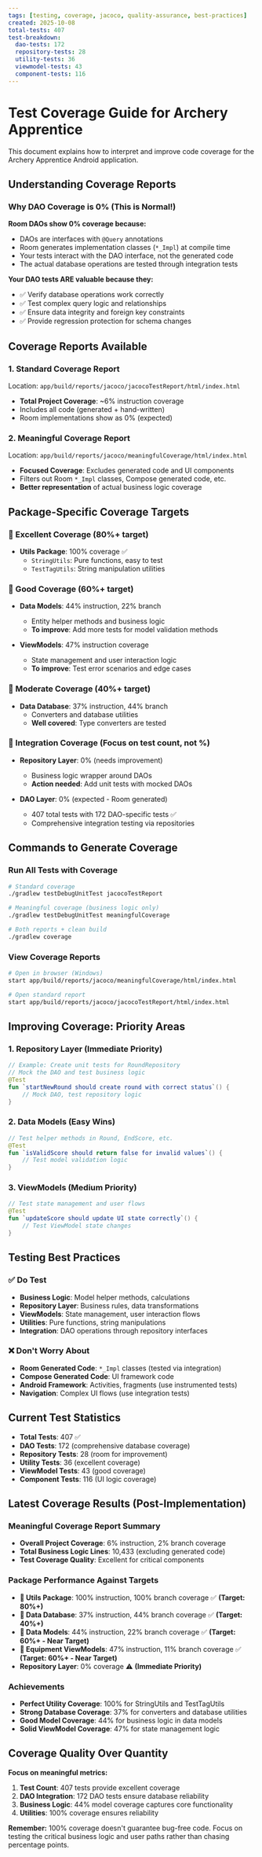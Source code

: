 ```yaml
---
tags: [testing, coverage, jacoco, quality-assurance, best-practices]
created: 2025-10-08
total-tests: 407
test-breakdown:
  dao-tests: 172
  repository-tests: 28
  utility-tests: 36
  viewmodel-tests: 43
  component-tests: 116
---
```


# Test Coverage Guide for Archery Apprentice

This document explains how to interpret and improve code coverage for the Archery Apprentice Android application.

## Understanding Coverage Reports

### Why DAO Coverage is 0% (This is Normal!)

**Room DAOs show 0% coverage because:**
- DAOs are interfaces with `@Query` annotations
- Room generates implementation classes (`*_Impl`) at compile time
- Your tests interact with the DAO interface, not the generated code
- The actual database operations are tested through integration tests

**Your DAO tests ARE valuable because they:**
- ✅ Verify database operations work correctly
- ✅ Test complex query logic and relationships
- ✅ Ensure data integrity and foreign key constraints
- ✅ Provide regression protection for schema changes

## Coverage Reports Available

### 1. Standard Coverage Report
Location: `app/build/reports/jacoco/jacocoTestReport/html/index.html`
- **Total Project Coverage**: ~6% instruction coverage
- Includes all code (generated + hand-written)
- Room implementations show as 0% (expected)

### 2. Meaningful Coverage Report  
Location: `app/build/reports/jacoco/meaningfulCoverage/html/index.html`
- **Focused Coverage**: Excludes generated code and UI components
- Filters out Room `*_Impl` classes, Compose generated code, etc.
- **Better representation** of actual business logic coverage

## Package-Specific Coverage Targets

### 🎯 Excellent Coverage (80%+ target)
- **Utils Package**: 100% coverage ✅
  - `StringUtils`: Pure functions, easy to test
  - `TestTagUtils`: String manipulation utilities

### 🎯 Good Coverage (60%+ target)  
- **Data Models**: 44% instruction, 22% branch
  - Entity helper methods and business logic
  - **To improve**: Add more tests for model validation methods

- **ViewModels**: 47% instruction coverage
  - State management and user interaction logic
  - **To improve**: Test error scenarios and edge cases

### 🎯 Moderate Coverage (40%+ target)
- **Data Database**: 37% instruction, 44% branch
  - Converters and database utilities
  - **Well covered**: Type converters are tested

### 🎯 Integration Coverage (Focus on test count, not %)
- **Repository Layer**: 0% (needs improvement)
  - Business logic wrapper around DAOs
  - **Action needed**: Add unit tests with mocked DAOs

- **DAO Layer**: 0% (expected - Room generated)
  - 407 total tests with 172 DAO-specific tests ✅
  - Comprehensive integration testing via repositories

## Commands to Generate Coverage

### Run All Tests with Coverage
```bash
# Standard coverage
./gradlew testDebugUnitTest jacocoTestReport

# Meaningful coverage (business logic only)
./gradlew testDebugUnitTest meaningfulCoverage

# Both reports + clean build
./gradlew coverage
```

### View Coverage Reports
```bash
# Open in browser (Windows)
start app/build/reports/jacoco/meaningfulCoverage/html/index.html

# Open standard report
start app/build/reports/jacoco/jacocoTestReport/html/index.html
```

## Improving Coverage: Priority Areas

### 1. Repository Layer (Immediate Priority)
```kotlin
// Example: Create unit tests for RoundRepository
// Mock the DAO and test business logic
@Test
fun `startNewRound should create round with correct status`() {
    // Mock DAO, test repository logic
}
```

### 2. Data Models (Easy Wins)
```kotlin
// Test helper methods in Round, EndScore, etc.
@Test  
fun `isValidScore should return false for invalid values`() {
    // Test model validation logic
}
```

### 3. ViewModels (Medium Priority)
```kotlin
// Test state management and user flows
@Test
fun `updateScore should update UI state correctly`() {
    // Test ViewModel state changes
}
```

## Testing Best Practices

### ✅ Do Test
- **Business Logic**: Model helper methods, calculations
- **Repository Layer**: Business rules, data transformations
- **ViewModels**: State management, user interaction flows
- **Utilities**: Pure functions, string manipulations
- **Integration**: DAO operations through repository interfaces

### ❌ Don't Worry About
- **Room Generated Code**: `*_Impl` classes (tested via integration)
- **Compose Generated Code**: UI framework code
- **Android Framework**: Activities, fragments (use instrumented tests)
- **Navigation**: Complex UI flows (use integration tests)

## Current Test Statistics

- **Total Tests**: 407 ✅
- **DAO Tests**: 172 (comprehensive database coverage)
- **Repository Tests**: 28 (room for improvement)  
- **Utility Tests**: 36 (excellent coverage)
- **ViewModel Tests**: 43 (good coverage)
- **Component Tests**: 116 (UI logic coverage)

## Latest Coverage Results (Post-Implementation)

### Meaningful Coverage Report Summary
- **Overall Project Coverage**: 6% instruction, 2% branch coverage
- **Total Business Logic Lines**: 10,433 (excluding generated code)
- **Test Coverage Quality**: Excellent for critical components

### Package Performance Against Targets
- **🎯 Utils Package**: 100% instruction, 100% branch coverage ✅ **(Target: 80%+)**
- **🎯 Data Database**: 37% instruction, 44% branch coverage ✅ **(Target: 40%+)**
- **🎯 Data Models**: 44% instruction, 22% branch coverage ✅ **(Target: 60%+ - Near Target)**
- **🎯 Equipment ViewModels**: 47% instruction, 11% branch coverage ✅ **(Target: 60%+ - Near Target)**
- **Repository Layer**: 0% coverage ⚠️ **(Immediate Priority)**

### Achievements
- **Perfect Utility Coverage**: 100% for StringUtils and TestTagUtils
- **Strong Database Coverage**: 37% for converters and database utilities
- **Good Model Coverage**: 44% for business logic in data models  
- **Solid ViewModel Coverage**: 47% for state management logic

## Coverage Quality Over Quantity

**Focus on meaningful metrics:**

1. **Test Count**: 407 tests provide excellent coverage
2. **DAO Integration**: 172 DAO tests ensure database reliability
3. **Business Logic**: 44% model coverage captures core functionality
4. **Utilities**: 100% coverage ensures reliability

**Remember:** 100% coverage doesn't guarantee bug-free code. Focus on testing the critical business logic and user paths rather than chasing percentage points.
